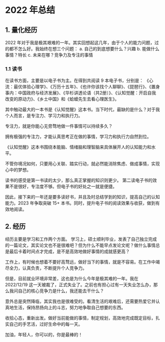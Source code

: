 # 2022 年总结

## 1. 量化经历

2022 年对于我是极其艰难的一年。其实回想起这几年，由于个人的能力问题，过的都不怎么好。我始终在想三个问题：
a. 自己的到底想要什么？兴趣
b. 能做什么事情？特长
c. 未来在哪？竞争力及专注的事情

### 1.1 读书

在读书方面，主要是以电子书为主。在得到共阅读 9 本电子书，分别是：
《心流：最优体验心理学》、《万历十五年》、《也许你该找个人聊聊》、《琵琶行》、《置身事内：中国政府与经济发展》、《华杉讲透论语（共2册）》、《认知觉醒：开启自我改变的原动力》、《乡土中国》和《蛤蟆先生去看心理医生》。

其中触动最大的一本书是《认知觉醒》这本书。当下时代，最缺的是什么？对于我个人而言，是专注力、学习力和执行力。

专注力，就是你能心无旁骛地做一件事情可以持续多久？

拥有极强的专注力，才能认真思考正在做的事情，学习力和执行力自然到位。

《认知觉醒》这本书围绕本能脑、情绪脑和理智脑来具体展开人的认知能力和水平。

不管你境况如何，只要用心关联、踏实行动，就必然能消除焦虑、做成事情，实现心中的梦想。


读书的感受是第一书读的太少，那么真正掌握的知识则更少。
第二读电子书的效果不是很好，专注度不够。但电子书的好处之一就是便捷。

因此，接下来的一年还是要多读好书，并且及时总结学到的知识，提高自己的认知能力。2023 年争取突破 15+ 本书。同时，提升电子书的阅读效果与收获，做到有效地阅读。


## 2. 经历

经历主要是学习和工作两个方面。
学习上，硕士顺利毕业，发表了自己独立完成的一篇论文，其实论文也不是很难吧？但为什么不能早点发论文呢？做什么事情总是最后卡着时间点才完成，是不是高效地做好事情的成就感更高？

工作上，有时候也想着不要好高骛远，做好当下的事情，就是不容易。在工作中竭尽全力，认真负责，不断提升个人竞争力。

但是，目前就业环境非常差，这也是为什么今年是极其难的一年。我在 2022/12/19 这一天被裁了，正式失业了。之前也有担心过有一天失业怎么办，那么我问自己的核心竞争力是什么，我还能去干什么？

意外总是突然降临，其实我也是很难受的。看清生活的艰难后，还需要热爱它并认真地生活，保持昂扬向上的斗志，努力地争取自己想要的东西。

收拾心态，重新出发。做好当前能做的事情，制定规划，高效地完成既定目标，扎实自己的手艺活，过好生命中的每一天。

加油，年轻人，你可以的，你是最棒的！
